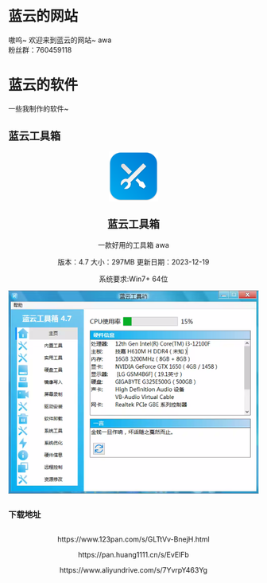 # 蓝云的网站
嗷呜~ 欢迎来到蓝云的网站~ awa
<br>粉丝群：760459118

# 蓝云的软件
一些我制作的软件~
   
## 蓝云工具箱
<p align="center">
 <img width="100px" src="./蓝云工具箱logo.png" align="center" alt="蓝云工具箱" />
 <h2 align="center">蓝云工具箱</h2>
 <p align="center">一款好用的工具箱 awa</p>
 <p align="center">版本：4.7 大小：297MB 更新日期：2023-12-19</p>
  <p align="center">系统要求:Win7+ 64位</p>
 </p>
<p align="center">
  <img width="600px" src="./蓝云工具箱界面.png" align="center" alt="蓝云工具箱" />

 <h2 align="center"></h2>
 
### 下载地址
<p align="center">
 <h2 align="center"></h2>
 <p align="center">https://www.123pan.com/s/GLTtVv-BnejH.html</p>
 <p align="center">https://pan.huang1111.cn/s/EvElFb</p>
 <p align="center">https://www.aliyundrive.com/s/7YvrpY463Yg</p>
  <h2 align="center"></h2>
